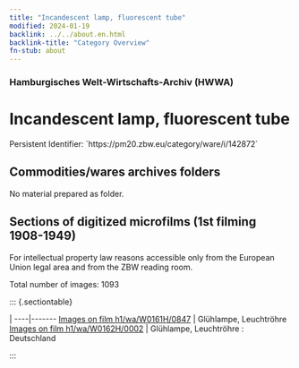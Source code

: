 ```yaml
---
title: "Incandescent lamp, fluorescent tube"
modified: 2024-01-19
backlink: ../../about.en.html
backlink-title: "Category Overview"
fn-stub: about
---
```


### Hamburgisches Welt-Wirtschafts-Archiv (HWWA)

# Incandescent lamp, fluorescent tube

<div class="hint">Persistent Identifier: `https://pm20.zbw.eu/category/ware/i/142872`</div>







## Commodities/wares archives folders





No material prepared as folder.



<a id="filmsections" />

## Sections of digitized microfilms (1st filming 1908-1949)

<p>For intellectual property law reasons accessible only from the European Union legal area and from the ZBW reading room.</p>



<p>Total number of images: 1093</p>




::: {.sectiontable}

 | 
----|-------
<a class="btn" href="https://pm20.zbw.eu/film/h1/wa/W0161H/0847" rel="nofollow">Images on film h1/wa/W0161H/0847</a> | Glühlampe, Leuchtröhre
<a class="btn" href="https://pm20.zbw.eu/film/h1/wa/W0162H/0002" rel="nofollow">Images on film h1/wa/W0162H/0002</a> | Glühlampe, Leuchtröhre : Deutschland


:::
















